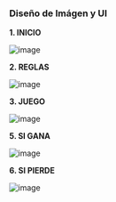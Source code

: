 ### Diseño de Imágen y UI

**1. INICIO**

![image](/img1.png)

**2. REGLAS**

![image](/img2.png)

**3. JUEGO**

![image](/img3.png)

**5. SI GANA**

![image](/img4.png)

**6. SI PIERDE**

![image](/img5.png)
